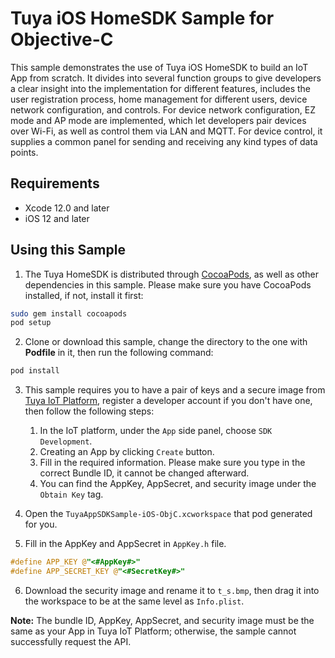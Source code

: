 # Tuya iOS HomeSDK Sample for Objective-C

This sample demonstrates the use of Tuya iOS HomeSDK to build an IoT App from scratch. It divides into several function groups to give developers a clear insight into the implementation for different features, includes the user registration process, home management for different users, device network configuration, and controls. For device network configuration, EZ mode and AP mode are implemented, which let developers pair devices over Wi-Fi, as well as control them via LAN and MQTT. For device control, it supplies a common panel for sending and receiving any kind types of data points.

## Requirements
* Xcode 12.0 and later
* iOS 12 and later


## Using this Sample
1. The Tuya HomeSDK is distributed through [CocoaPods](http://cocoapods.org/), as well as other dependencies in this sample. Please make sure you have CocoaPods installed, if not, install it first:

```bash
sudo gem install cocoapods
pod setup
```

2. Clone or download this sample, change the directory to the one with **Podfile** in it, then run the following command:

```bash
pod install
```

3. This sample requires you to have a pair of keys and a secure image from [Tuya IoT Platform](https://developer.tuya.com/), register a developer account if you don't have one, then follow the following steps:
    1. In the IoT platform, under the `App` side panel, choose `SDK Development`.
    2. Creating an App by clicking `Create` button.
    3. Fill in the required information. Please make sure you type in the correct Bundle ID, it cannot be changed afterward.
    4. You can find the AppKey, AppSecret, and security image under the `Obtain Key` tag.

4. Open the `TuyaAppSDKSample-iOS-ObjC.xcworkspace` that pod generated for you.
5. Fill in the AppKey and AppSecret in `AppKey.h` file.

```objective-c
#define APP_KEY @"<#AppKey#>"
#define APP_SECRET_KEY @"<#SecretKey#>"
```

6. Download the security image and rename it to `t_s.bmp`, then drag it into the workspace to be at the same level as `Info.plist`.

**Note:** The bundle ID, AppKey, AppSecret, and security image must be the same as your App in Tuya IoT Platform; otherwise, the sample cannot successfully request the API.
